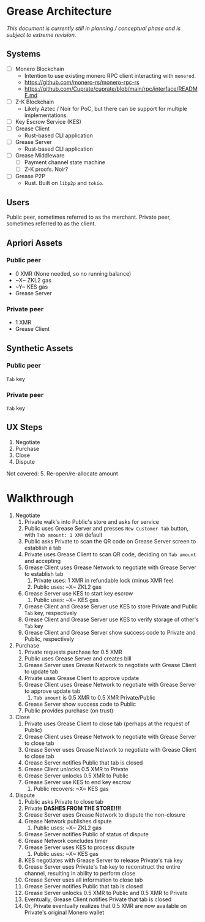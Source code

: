 # Grease Architecture

_This document is currently still in planning / conceptual phase and is subject to extreme revision._

## Systems

* [ ] Monero Blockchain
  * Intention to use existing monero RPC client interacting with `monerod`. 
  * https://github.com/monero-rs/monero-rpc-rs
  * https://github.com/Cuprate/cuprate/blob/main/rpc/interface/README.md
* [ ] Z-K Blockchain
  * Likely Aztec / Noir for PoC, but there can be support for multiple implementations.  
* [ ] Key Escrow Service (KES)
* [ ] Grease Client
  * Rust-based CLI application
* [ ] Grease Server
  * Rust-based CLI application
* [ ] Grease Middleware
  * [ ] Payment channel state machine
  * [ ] Z-K proofs. Noir?
* [ ] Grease P2P
  * Rust. Built on `libp2p` and `tokio`.

## Users

Public peer, sometimes referred to as the merchant.
Private peer, sometimes referred to as the client.

## Apriori Assets

### Public peer

* 0 XMR (None needed, so no running balance)
* ~X~ ZKL2 gas
* ~Y~ KES gas
* Grease Server

### Private peer

* 1 XMR
* Grease Client

## Synthetic Assets

### Public peer

`Tab` key

### Private peer

`Tab` key

## UX Steps

1. Negotiate
2. Purchase
3. Close
4. Dispute

Not covered:
5. Re-open/re-allocate amount

# Walkthrough

1. Negotiate
   1. Private walk's into Public's store and asks for service
   2. Public uses Grease Server and presses `New Customer Tab` button, with `Tab amount: 1 XMR` default
   3. Public asks Private to scan the QR code on Grease Server screen to establish a tab
   4. Private uses Grease Client to scan QR code, deciding on `Tab amount` and accepting
   5. Grease Client uses Grease Network to negotiate with Grease Server to establish tab
      1. Private uses:
            1 XMR in refundable lock (minus XMR fee)
      2. Public uses:
            ~X~ ZKL2 gas
   6. Grease Server use KES to start key escrow
      1. Public uses: ~X~ KES gas
   7. Grease Client and Grease Server use KES to store Private and Public `Tab` key, respectively
   8. Grease Client and Grease Server use KES to verify storage of other's `Tab` key
   9. Grease Client and Grease Server show success code to Private and Public, respectively
2. Purchase
   1. Private requests purchase for 0.5 XMR
   2. Public uses Grease Server and creates bill
   3. Grease Server uses Grease Network to negotiate with Grease Client to update tab
   4. Private uses Grease Client to approve update
   5. Grease Client uses Grease Network to negotiate with Grease Server to approve update tab
      1. `Tab amount` is 0.5 XMR to 0.5 XMR Private/Public
   6. Grease Server show success code to Public
   7. Public provides purchase (on trust)
3. Close
   1. Private uses Grease Client to close tab (perhaps at the request of Public)
   2. Grease Client uses Grease Network to negotiate with Grease Server to close tab
   3. Grease Server uses Grease Network to negotiate with Grease Client to close tab
   4. Grease Server notifies Public that tab is closed
   5. Grease Client unlocks 0.5 XMR to Private
   6. Grease Server unlocks 0.5 XMR to Public
   7. Grease Server use KES to end key escrow
      1. Public recovers:
            ~X~ KES gas
4. Dispute
   1. Public asks Private to close tab
   2. Private **DASHES FROM THE STORE!!!!**
   3. Grease Server uses Grease Network to dispute the non-closure
   4. Grease Network publishes dispute
      1. Public uses:
        ~X~ ZKL2 gas
   5. Grease Server notifies Public of status of dispute
   6. Grease Network concludes timer
   7. Grease Server uses KES to process dispute
      1. Public uses:
            ~X~ KES gas
   8. KES negotiates with Grease Server to release Private's `Tab` key
   9. Grease Server uses Private's `Tab` key to reconstruct the entire channel, resulting in ability to perform close
   10. Grease Server uses all information to close tab
   11. Grease Server notifies Public that tab is closed
   12. Grease Server unlocks 0.5 XMR to Public and 0.5 XMR to Private
   13. Eventually, Grease Client notifies Private that tab is closed
   14. Or, Private eventually realizes that 0.5 XMR are now available on Private's original Monero wallet
